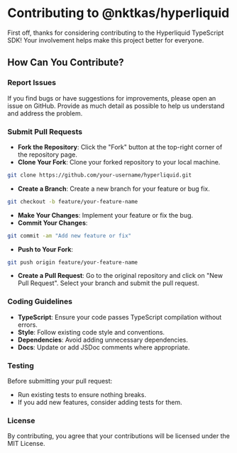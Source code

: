 # Contributing to @nktkas/hyperliquid

First off, thanks for considering contributing to the Hyperliquid TypeScript SDK! Your involvement helps make this project better for everyone.

## How Can You Contribute?

### Report Issues

If you find bugs or have suggestions for improvements, please open an issue on GitHub. Provide as much detail as possible to help us understand and address the problem.

### Submit Pull Requests

- **Fork the Repository**: Click the "Fork" button at the top-right corner of the repository page.
- **Clone Your Fork**: Clone your forked repository to your local machine.

```bash
git clone https://github.com/your-username/hyperliquid.git
```

- **Create a Branch**: Create a new branch for your feature or bug fix.

```bash
git checkout -b feature/your-feature-name
```

- **Make Your Changes**: Implement your feature or fix the bug.
- **Commit Your Changes**:

```bash
git commit -am "Add new feature or fix"
```

- **Push to Your Fork**:

```bash
git push origin feature/your-feature-name
```

- **Create a Pull Request**: Go to the original repository and click on "New Pull Request". Select your branch and submit the pull request.

### Coding Guidelines

- **TypeScript**: Ensure your code passes TypeScript compilation without errors.
- **Style**: Follow existing code style and conventions.
- **Dependencies**: Avoid adding unnecessary dependencies.
- **Docs**: Update or add JSDoc comments where appropriate.

### Testing

Before submitting your pull request:

- Run existing tests to ensure nothing breaks.
- If you add new features, consider adding tests for them.

### License

By contributing, you agree that your contributions will be licensed under the MIT License.
